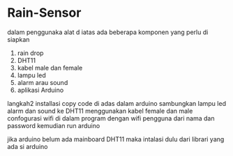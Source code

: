 # Rain-Sensor

dalam penggunaka alat d iatas ada beberapa komponen yang perlu di siapkan
1. rain drop
2. DHT11
3. kabel male dan female
4. lampu led
5. alarm arau sound
6. aplikasi Arduino

langkah2 installasi
copy code di adas dalam arduino
sambungkan lampu led alarm dan sound ke DHT11 menggunakan kabel female dan male
confogurasi wifi di dalam program dengan wifi pengguna dari nama dan password
kemudian run arduino

jika arduino belum ada mainboard DHT11 maka intalasi dulu dari librari yang ada si arduino
